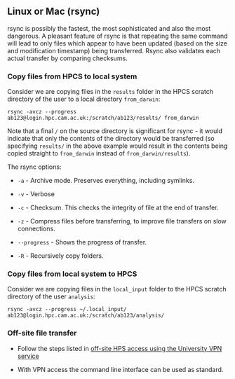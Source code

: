## Linux or Mac (rsync)

rsync is possibly the fastest, the most sophisticated and also the most dangerous. A pleasant feature of rsync is that repeating the same command will lead to only files which appear to have been updated (based on the size and modification timestamp) being transferred. Rsync also validates each actual transfer by comparing checksums.

### Copy files from HPCS to local system

Consider we are copying files in the `results` folder in the HPCS scratch directory of the user to a local directory `from_darwin`:

`rsync -avcz --progress ab123@login.hpc.cam.ac.uk:/scratch/ab123/results/ from_darwin`

Note that a final `/` on the source directory is significant for rsync - it would indicate that only the contents of the directory would be transferred (so specifying `results/` in the above example would result in the contents being copied straight to `from_darwin` instead of `from_darwin/results`).

The rsync options:
* `-a` - Archive mode. Preserves everything, including symlinks.

* `-v` - Verbose

* `-c` - Checksum. This checks the integrity of file at the end of transfer.

* `-z` - Compress files before transferring, to improve file transfers on slow connections.

* `--progress` - Shows the progress of transfer.

* `-R` - Recursively copy folders.

### Copy files from local system to HPCS

Consider we are copying files in the `local_input` folder to the HPCS scratch directory of the user `analysis`:

`rsync -avcz --progress ~/.local_input/ ab123@login.hpc.cam.ac.uk:/scratch/ab123/analysis/`

### Off-site file transfer

* Follow the steps listed in [off-site HPS access using the University VPN service](../access/offsite.md)

* With VPN access the command line interface can be used as standard.
